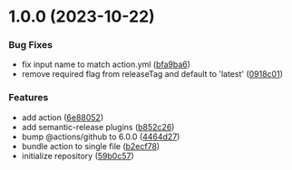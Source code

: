 # 1.0.0 (2023-10-22)


### Bug Fixes

* fix input name to match action.yml ([bfa9ba6](https://github.com/CycriLabs/publish-assets/commit/bfa9ba6c719d8b301d725d81da769eb6e26ada1e))
* remove required flag from releaseTag and default to 'latest' ([0918c01](https://github.com/CycriLabs/publish-assets/commit/0918c01d7903fc79afc6c935d2baa1370f441432))


### Features

* add action ([6e88052](https://github.com/CycriLabs/publish-assets/commit/6e88052c232894c5c018060b169ea0d5e336f90f))
* add semantic-release plugins ([b852c26](https://github.com/CycriLabs/publish-assets/commit/b852c2695e29407c373d96fd7c0a352c60c053b7))
* bump @actions/github to 6.0.0 ([4464d27](https://github.com/CycriLabs/publish-assets/commit/4464d27119f415c108db548b9a97fae546069590))
* bundle action to single file ([b2ecf78](https://github.com/CycriLabs/publish-assets/commit/b2ecf7876a0d73eb089477d256c3e92ce13c6ab0))
* initialize repository ([59b0c57](https://github.com/CycriLabs/publish-assets/commit/59b0c57327bc1406cfd87a024f452ad8e4b54204))
